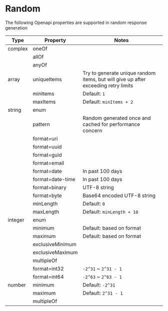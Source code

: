 # Random

The following Openapi properties are supported in random response generation

|Type|Property|Notes|
|---|---|---|
|complex|oneOf| |
| |allOf| |
| |anyOf| |
|array|uniqueItems|Try to generate unique random items, but will give up after exceeding retry limits|
| |minItems|Default: `1`|
| |maxItems|Default: `minItems + 2`|
|string|enum| |
| |pattern|Random generated once and cached for performance concern|
| |format=uri| |
| |format=uuid| |
| |format=guid| |
| |format=email| |
| |format=date|In past 100 days|
| |format=date-time|In past 100 days|
| |format=binary|UTF-8 string|
| |format=byte|Base64 encoded UTF-8 string|
| |minLength|Default: `0`|
| |maxLength|Default: `minLength + 10`|
|integer|enum| |
| |minimum|Default: based on format|
| |maximum|Default: based on format|
| |exclusiveMinimum| |
| |exclusiveMaximum| |
| |multipleOf| |
| |format=int32|`-2^31` ~ `2^31 - 1`|
| |format=int64|`-2^63` ~ `2^63 - 1`|
|number|minimum|Default: `-2^31`|
| |maximum|Default: `2^31 - 1`|
| |multipleOf| |
